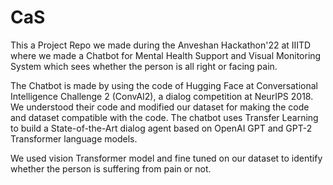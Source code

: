 # CaS
This a Project Repo we made during the Anveshan Hackathon'22 at IIITD where we made a Chatbot for Mental Health Support and Visual Monitoring System which sees whether the person is all right or facing pain.

The Chatbot is made by using the code of Hugging Face at Conversational Intelligence Challenge 2 (ConvAI2), a dialog competition at NeurIPS 2018. We understood their code and modified our dataset for making the code and dataset compatible with the code. The chatbot uses Transfer Learning to build a State-of-the-Art dialog agent based on OpenAI GPT and GPT-2 Transformer language models.

We used vision Transformer model and fine tuned on our dataset to identify whether the person is suffering from pain or not.
